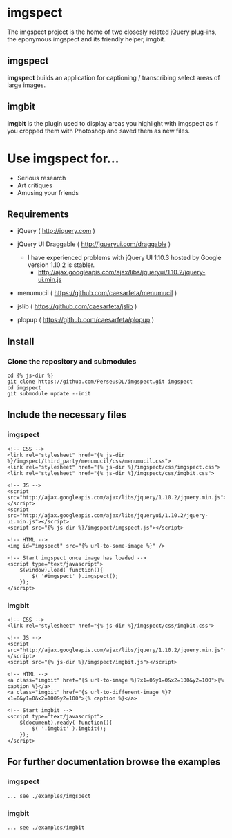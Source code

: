# imgspect
The imgspect project is the home of two closesly related jQuery plug-ins, the eponymous imgspect and its friendly helper, imgbit.

## imgspect
**imgspect** builds an application for captioning / transcribing select areas of large images.

## imgbit
**imgbit** is the plugin used to display areas you highlight with imgspect as if you cropped them with Photoshop and saved them as new files.

# Use imgspect for...
* Serious research
* Art critiques
* Amusing your friends

## Requirements
* jQuery ( http://jquery.com )
* jQuery UI Draggable ( http://jqueryui.com/draggable )
	* I have experienced problems with jQuery UI 1.10.3 hosted by Google version 1.10.2 is stabler.
		* http://ajax.googleapis.com/ajax/libs/jqueryui/1.10.2/jquery-ui.min.js
		
* menumucil ( https://github.com/caesarfeta/menumucil )
* jslib ( https://github.com/caesarfeta/jslib )
* plopup ( https://github.com/caesarfeta/plopup )

## Install
### Clone the repository and submodules
	cd {% js-dir %}
	git clone https://github.com/PerseusDL/imgspect.git imgspect
	cd imgspect
	git submodule update --init

## Include the necessary files
### imgspect
	<!-- CSS -->
	<link rel="stylesheet" href="{% js-dir %}/imgspect/third_party/menumucil/css/menumucil.css">
	<link rel="stylesheet" href="{% js-dir %}/imgspect/css/imgspect.css">
	<link rel="stylesheet" href="{% js-dir %}/imgspect/css/imgbit.css">
	
	<!-- JS -->
	<script src="http://ajax.googleapis.com/ajax/libs/jquery/1.10.2/jquery.min.js"></script>
	<script src="http://ajax.googleapis.com/ajax/libs/jqueryui/1.10.2/jquery-ui.min.js"></script>
	<script src="{% js-dir %}/imgspect/imgspect.js"></script>
	
	<!-- HTML -->
	<img id="imgspect" src="{% url-to-some-image %}" />
	
	<!-- Start imgspect once image has loaded -->
	<script type="text/javascript">
		$(window).load( function(){
			$( '#imgspect' ).imgspect();
		});
	</script>

### imgbit
	<!-- CSS -->
	<link rel="stylesheet" href="{% js-dir %}/imgspect/css/imgbit.css">
	
	<!-- JS -->
	<script src="http://ajax.googleapis.com/ajax/libs/jquery/1.10.2/jquery.min.js"></script>
	<script src="{% js-dir %}/imgspect/imgbit.js"></script>
	
	<!-- HTML -->
	<a class="imgbit" href="{$ url-to-image %}?x1=0&y1=0&x2=100&y2=100">{% caption %}</a>
	<a class="imgbit" href="{$ url-to-different-image %}?x1=0&y1=0&x2=100&y2=100">{% caption %}</a>
	
	<!-- Start imgbit -->
	<script type="text/javascript">
		$(document).ready( function(){
			$( '.imgbit' ).imgbit();
		});
	</script>

## For further documentation browse the examples
### imgspect
	...	see ./examples/imgspect

### imgbit
	... see ./examples/imgbit